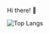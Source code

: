 Hi there! 👋

![Top Langs](https://github-readme-stats.vercel.app/api/top-langs/?username=1sankalp&layout=compact)
